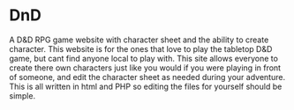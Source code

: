 # DnD
A D&amp;D RPG game website with character sheet and the ability to create character.
This website is for the ones that love to play the tabletop D&D game, but cant find anyone local to play with. This site allows everyone to create there own characters just like you would if you were playing in front of someone, and edit the character sheet as needed during your adventure. This is all written in html and PHP so editing the files for yourself should be simple.
